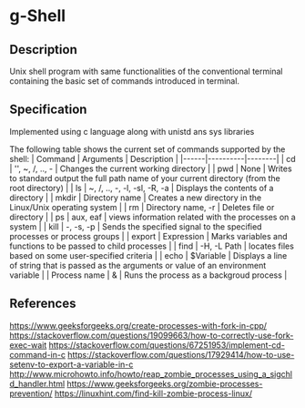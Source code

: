 # g-Shell

## Description

Unix shell program with same functionalities of the conventional terminal containing the basic set of commands introduced in terminal.

## Specification
Implemented using c language along with unistd ans sys libraries


The following table shows the current set of commands supported by the shell:
| Command | Arguments | Description |
|------|----------|--------|
| cd | '', ~, /, .., - | Changes the current working directory |
| pwd | None | Writes to standard output the full path name of your current directory (from the root directory) |
| ls | ~, /, .., -, -l, -sl, -R, -a | Displays the contents of a directory |
| mkdir | Directory name | Creates a new directory in the Linux/Unix operating system |
| rm | Directory name, -r | Deletes file or directory |
| ps | aux, eaf | views information related with the processes on a system |
| kill | -, -s, -p | Sends the specified signal to the specified processes or process groups |
| export | Expression | Marks variables and functions to be passed to child processes |
| find | -H, -L Path | locates files based on some user-specified criteria |
| echo | $Variable | Displays a line of string that is passed as the arguments or value of an environment variable |
| Process name | & | Runs the process as a backgroud process |

## References
https://www.geeksforgeeks.org/create-processes-with-fork-in-cpp/
https://stackoverflow.com/questions/19099663/how-to-correctly-use-fork-exec-wait
https://stackoverflow.com/questions/67251953/implement-cd-command-in-c
https://stackoverflow.com/questions/17929414/how-to-use-setenv-to-export-a-variable-in-c
http://www.microhowto.info/howto/reap_zombie_processes_using_a_sigchld_handler.html
https://www.geeksforgeeks.org/zombie-processes-prevention/
https://linuxhint.com/find-kill-zombie-process-linux/

